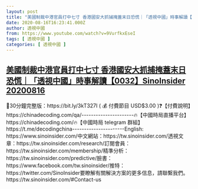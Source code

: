 ```yaml
---
layout: post
title: "美國制裁中港官員打中七寸 香港國安大抓捕掩蓋末日恐慌｜「透視中國」時事解讀【0032】SinoInsider 20200816"
date: 2020-08-16T16:23:41.000Z
author: 透視中國
from: https://www.youtube.com/watch?v=9VurfkxEseI
tags: [ 透視中國 ]
categories: [ 透視中國 ]
---
```

<!--1597595021000-->
[美國制裁中港官員打中七寸 香港國安大抓捕掩蓋末日恐慌｜「透視中國」時事解讀【0032】SinoInsider 20200816](https://www.youtube.com/watch?v=9VurfkxEseI)
------

<div>
💎30分鐘完整版：https://bit.ly/3kT327I  ( 💰 付費節目 USD$3.00 )❓【付費說明】https://chinadecoding.com/qa/----------------------🔥【中國時局直播平台】https://chinadecoding.com/🔥【中國時局 telegram 群組】https://t.me/decodingchina----------------------English: https://www.sinoinsider.com/中文網站：https://tw.sinoinsider.com/透視文章：https://tw.sinoinsider.com/research/訂閱會員：https://tw.sinoinsider.com/membership/精準分析：https://tw.sinoinsider.com/predictive/臉書：https://www.facebook.com/tw.sinoinsider/推特：https://twitter.com/SinoInsider要瞭解有關解決方案的更多信息，請聯繫我們。https://tw.sinoinsider.com/#Contact-us
</div>
